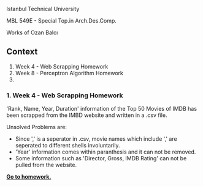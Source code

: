 Istanbul Technical University

MBL 549E - Special Top.in Arch.Des.Comp.

Works of Ozan Balcı


## Context
1. Week 4 - Web Scrapping Homework
2. Week 8 - Perceptron Algorithm Homework
3. 


### 1. Week 4 - Web Scrapping Homework
'Rank, Name, Year, Duration' information of the Top 50 Movies of IMDB has been scrapped from the IMBD website and written in a .csv file.

Unsolved Problems are:
- Since ',' is a seperator in .csv, movie names which include ',' are seperated to different shells involuntarily.
- 'Year' information comes within paranthesis and it can not be removed.
- Some information such as 'Director, Gross, IMDB Rating' can not be pulled from the website.

**[Go to homework.](https://github.com/balciozan/MBL_OzanBalci/tree/master/imdb_top_50)**
